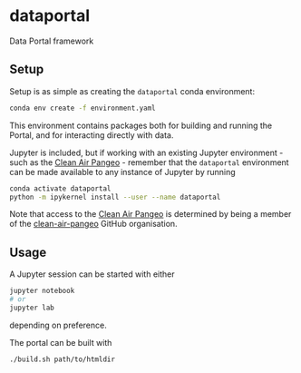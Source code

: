 # dataportal
Data Portal framework

## Setup

Setup is as simple as creating the `dataportal` conda environment:
```bash
conda env create -f environment.yaml
```
This environment contains packages both for building and running the Portal,
and for interacting directly with data.

Jupyter is included, but if working with an existing Jupyter environment -
such as the [Clean Air Pangeo][ca-pangeo] - remember that the `dataportal`
environment can be made available to any instance of Jupyter by running
```bash
conda activate dataportal
python -m ipykernel install --user --name dataportal
```

Note that access to the [Clean Air Pangeo][ca-pangeo] is determined by being
a member of the [clean-air-pangeo][ca-pangeo-group] GitHub organisation.

## Usage

A Jupyter session can be started with either
```bash
jupyter notebook
# or
jupyter lab
```
depending on preference.

The portal can be built with
```bash
./build.sh path/to/htmldir
```


[ca-pangeo]: https://clean-air.informaticslab.co.uk/hub/login
[ca-pangeo-group]: https://github.com/clean-air-pangeo

